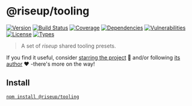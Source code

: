 # @riseup/tooling

[![Version](https://img.shields.io/npm/v/@riseup/tooling.svg)](https://www.npmjs.com/package/@riseup/tooling)
[![Build Status](https://img.shields.io/travis/rafamel/riseup/master.svg)](https://travis-ci.org/rafamel/riseup)
[![Coverage](https://img.shields.io/coveralls/rafamel/riseup/master.svg)](https://coveralls.io/github/rafamel/riseup)
[![Dependencies](https://img.shields.io/david/rafamel/riseup.svg?path=packages%2Ftooling)](https://david-dm.org/rafamel/riseup.svg?path=packages%2Ftooling)
[![Vulnerabilities](https://img.shields.io/snyk/vulnerabilities/npm/@riseup/tooling.svg)](https://snyk.io/test/npm/@riseup/tooling)
[![License](https://img.shields.io/github/license/rafamel/riseup.svg)](https://github.com/rafamel/riseup/blob/master/LICENSE)
[![Types](https://img.shields.io/npm/types/@riseup/tooling.svg)](https://www.npmjs.com/package/@riseup/tooling)

> A set of *riseup* shared tooling presets.

If you find it useful, consider [starring the project](https://github.com/rafamel/riseup/tree/master/packages/tooling) 💪 and/or following [its author](https://github.com/rafamel) ❤️ -there's more on the way!

## Install

[`npm install @riseup/tooling`](https://www.npmjs.com/package/@riseup/tooling)
